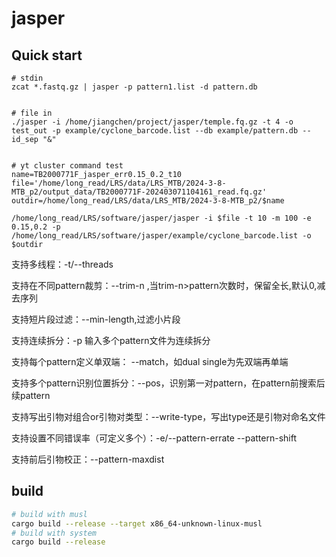 # jasper




## Quick start

```shell
# stdin
zcat *.fastq.gz | jasper -p pattern1.list -d pattern.db


# file in
./jasper -i /home/jiangchen/project/jasper/temple.fq.gz -t 4 -o test_out -p example/cyclone_barcode.list --db example/pattern.db --id_sep "&"


# yt cluster command test
name=TB2000771F_jasper_err0.15_0.2_t10
file='/home/long_read/LRS/data/LRS_MTB/2024-3-8-MTB_p2/output_data/TB2000771F-202403071104161_read.fq.gz'
outdir=/home/long_read/LRS/data/LRS_MTB/2024-3-8-MTB_p2/$name

/home/long_read/LRS/software/jasper/jasper -i $file -t 10 -m 100 -e 0.15,0.2 -p /home/long_read/LRS/software/jasper/example/cyclone_barcode.list -o $outdir

```

支持多线程：-t/--threads

支持在不同pattern裁剪：--trim-n ,当trim-n>pattern次数时，保留全长,默认0,减去序列

支持短片段过滤：--min-length,过滤小片段

支持连续拆分：-p 输入多个pattern文件为连续拆分

支持每个pattern定义单双端： --match，如dual single为先双端再单端

支持多个pattern识别位置拆分：--pos，识别第一对pattern，在pattern前搜索后续pattern

支持写出引物对组合or引物对类型：--write-type，写出type还是引物对命名文件

支持设置不同错误率（可定义多个）：-e/--pattern-errate --pattern-shift

支持前后引物校正：--pattern-maxdist





## build

```sh
# build with musl
cargo build --release --target x86_64-unknown-linux-musl
# build with system
cargo build --release
```
